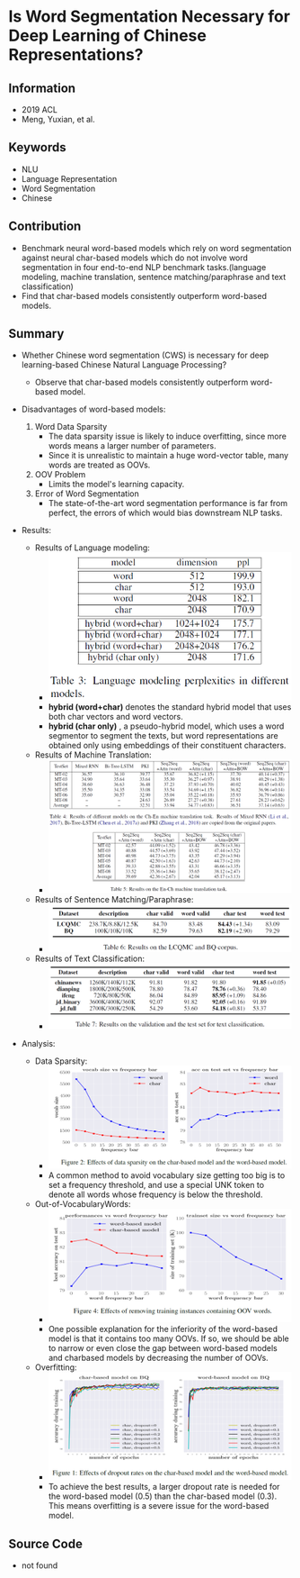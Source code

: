 # Is Word Segmentation Necessary for Deep Learning of Chinese Representations?
## Information
- 2019 ACL
- Meng, Yuxian, et al.

## Keywords
- NLU
- Language Representation
- Word Segmentation
- Chinese

## Contribution
- Benchmark neural word-based models which rely on word segmentation against neural char-based models which do not involve word segmentation in four end-to-end NLP benchmark tasks.(language modeling, machine translation, sentence matching/paraphrase and text classification)
- Find that char-based models consistently outperform word-based models.

## Summary
- Whether Chinese word segmentation (CWS) is necessary for deep learning-based Chinese Natural Language Processing?
	- Observe that char-based models consistently outperform word-based model.

- Disadvantages of word-based models:
	1. Word Data Sparsity 
		- The data sparsity issue is likely to induce overfitting, since more words means a larger number of parameters.
		- Since it is unrealistic to maintain a huge word-vector table, many words are treated as OOVs.
	2. OOV Problem
		- Limits the model's learning capacity.
	3. Error of Word Segmentation
		- The state-of-the-art word segmentation performance is far from perfect, the errors of which would bias downstream NLP tasks.

- Results:
	- Results of Language modeling:
		- ![Results of Language modeling](pic/Is_Word_Segmentation_Necessary_for_Deep_Learning_of_Chinese_Representations_fig1.PNG)
		- **hybrid (word+char)** denotes the standard hybrid model that uses both char vectors and word vectors.
		- **hybrid (char only)** , a pseudo-hybrid model, which uses a word segmentor to segment the texts, but word representations are obtained only using embeddings of their constituent characters.
	- Results of Machine Translation:
		- ![Results of Machine Translation](pic/Is_Word_Segmentation_Necessary_for_Deep_Learning_of_Chinese_Representations_fig2.PNG)
	- Results of Sentence Matching/Paraphrase:
		- ![Results of Sentence Matching/Paraphrase](pic/Is_Word_Segmentation_Necessary_for_Deep_Learning_of_Chinese_Representations_fig3.PNG)
	- Results of Text Classification:
		- ![Results of Text Classification](pic/Is_Word_Segmentation_Necessary_for_Deep_Learning_of_Chinese_Representations_fig4.PNG)

- Analysis:
	- Data Sparsity:
		- ![Analysis of Data Sparsity](pic/Is_Word_Segmentation_Necessary_for_Deep_Learning_of_Chinese_Representations_fig5.PNG)
		- A common method to avoid vocabulary size getting too big is to set a frequency threshold, and use a special UNK token to denote all words whose frequency is below the threshold.
	- Out-of-VocabularyWords:
		- ![Analysis of OOV](pic/Is_Word_Segmentation_Necessary_for_Deep_Learning_of_Chinese_Representations_fig6.PNG)
		- One possible explanation for the inferiority of the word-based model is that it contains too many OOVs. If so, we should be able to narrow or even close the gap between word-based models and charbased models by decreasing the number of OOVs.
	- Overfitting:
		- ![Analysis of Overfitting](pic/Is_Word_Segmentation_Necessary_for_Deep_Learning_of_Chinese_Representations_fig7.PNG)
		- To achieve the best results, a larger dropout rate is needed for the word-based model (0.5) than the char-based model (0.3). This means overfitting is a severe issue for the word-based model.

## Source Code
- not found
